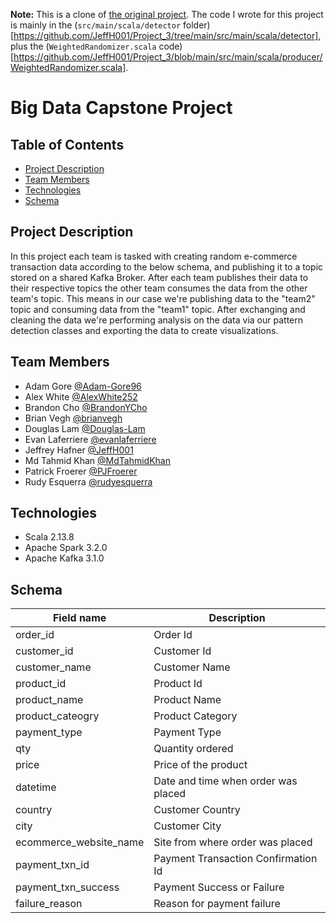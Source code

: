 **Note:** This is a clone of [the original project](https://github.com/Big-Data-Capstone-1283/capstone-team-2).  The code I wrote for this project is mainly in the (`src/main/scala/detector` folder)[https://github.com/JeffH001/Project_3/tree/main/src/main/scala/detector], plus the (`WeightedRandomizer.scala` code)[https://github.com/JeffH001/Project_3/blob/main/src/main/scala/producer/WeightedRandomizer.scala].

# Big Data Capstone Project
## Table of Contents

* <a href="#project-description">Project Description</a>
* <a href="#team-members">Team Members</a>
* <a href="#technologies">Technologies</a>
* <a href="#schema">Schema</a>

## Project Description
In this project each team is tasked with creating random e-commerce transaction data according to the below schema, and publishing it to a topic stored on a shared Kafka Broker. After each team publishes their data to their respective topics the other team consumes the data from the other team's topic. This means in our case we're publishing data to the "team2" topic and consuming data from the "team1" topic. After exchanging and cleaning the data we're performing analysis on the data via our pattern detection classes and exporting the data to create visualizations. 

## Team Members
- Adam Gore [@Adam-Gore96](https://github.com/Adam-Gore96)
- Alex White [@AlexWhite252](https://github.com/AlexWhite252)
- Brandon Cho [@BrandonYCho](https://github.com/BrandonYCho)
- Brian Vegh [@brianvegh](https://github.com/brianvegh)
- Douglas Lam [@Douglas-Lam](https://github.com/Douglas-Lam)
- Evan Laferriere [@evanlaferriere](https://github.com/evanlaferriere)
- Jeffrey Hafner [@JeffH001](https://github.com/JeffH001)
- Md Tahmid Khan [@MdTahmidKhan](https://github.com/MdTahmidKhan)
- Patrick Froerer [@PJFroerer](https://github.com/PJFroerer)
- Rudy Esquerra [@rudyesquerra](https://github.com/rudyesquerra)

## Technologies
- Scala 2.13.8
- Apache Spark 3.2.0
- Apache Kafka 3.1.0

## Schema

| Field name             | Description                         |
|------------------------|-------------------------------------|
| order_id               | Order Id                            |
| customer_id            | Customer Id                         |
| customer_name          | Customer Name                       |
| product_id             | Product Id                          |
| product_name           | Product Name                        |
| product_cateogry       | Product Category                    |
| payment_type           | Payment Type                        |
| qty                    | Quantity ordered                    |
| price                  | Price of the product                |
| datetime               | Date and time when order was placed |
| country                | Customer Country                    |
| city                   | Customer City                       |
| ecommerce_website_name | Site from where order was placed    |
| payment_txn_id         | Payment Transaction Confirmation Id |
| payment_txn_success    | Payment Success or Failure          |
| failure_reason         | Reason for payment failure          |
